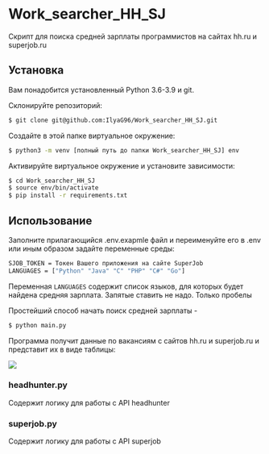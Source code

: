 # Work_searcher_HH_SJ
Скрипт для поиска средней зарплаты программистов на сайтах hh.ru и superjob.ru
## Установка
Вам понадобится установленный Python 3.6-3.9 и git.

Склонируйте репозиторий:
```bash
$ git clone git@github.com:IlyaG96/Work_searcher_HH_SJ.git
```

Создайте в этой папке виртуальное окружение:
```bash
$ python3 -m venv [полный путь до папки Work_searcher_HH_SJ] env
```

Активируйте виртуальное окружение и установите зависимости:
```bash
$ cd Work_searcher_HH_SJ
$ source env/bin/activate
$ pip install -r requirements.txt
```
## Использование
Заполните прилагающийся .env.exapmle файл и переименуйте его в .env или иным образом задайте переменные среды:

```bash
SJOB_TOKEN = Токен Вашего приложения на сайте SuperJob
LANGUAGES = ["Python" "Java" "C" "PHP" "C#" "Go"]
```
Переменная `LANGUAGES` содержит список языков, для которых будет найдена средняя зарплата. Запятые ставить не надо. Только пробелы

Простейший способ начать поиск средней зарплаты - 
```bash
$ python main.py
```
Программа получит данные по вакансиям с сайтов hh.ru и superjob.ru и представит их в виде таблицы:

![](https://downloader.disk.yandex.ru/preview/9d7cb2350e69a64ce5b5bd38653befebab22977d3497486ccdd7d42b41dffa0a/61a70313/aiK_p35wptpfeBleZFkIbcGTbmx8tm2WQyXkxReSpPUATwBE7osJB0J4Akycf2TJJHynJtbni52cRJjF8j4nzA%3D%3D?uid=0&filename=%D0%A1%D0%BD%D0%B8%D0%BC%D0%BE%D0%BA%20%D1%8D%D0%BA%D1%80%D0%B0%D0%BD%D0%B0%202021-12-01%20%D0%B2%2012.03.22.png&disposition=inline&hash=&limit=0&content_type=image%2Fpng&owner_uid=0&tknv=v2&size=512x512)

### headhunter.py
Содержит логику для работы с API headhunter

### superjob.py
Содержит логику для работы с API superjob
